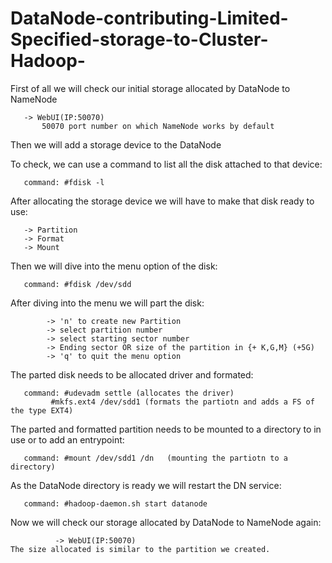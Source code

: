 # DataNode-contributing-Limited-Specified-storage-to-Cluster-Hadoop-

First of all we will check our initial storage allocated by DataNode to NameNode

       
       -> WebUI(IP:50070)
           50070 port number on which NameNode works by default
           







Then we will add a storage device to the DataNode





To check, we can use a command to list all the disk attached to that device:

       command: #fdisk -l
  





After allocating the storage device we will have to make that disk ready to use:
      
      
      
      
       -> Partition
       -> Format
       -> Mount
       







Then we will dive into the menu option of the disk:



       command: #fdisk /dev/sdd
    
    
    
    




After diving into the menu we will part the disk:
            
            
            -> 'n' to create new Partition
            -> select partition number
            -> select starting sector number
            -> Ending sector OR size of the partition in {+ K,G,M} (+5G)
            -> 'q' to quit the menu option








The parted disk needs to be allocated driver and formated:



       command: #udevadm settle (allocates the driver)
             #mkfs.ext4 /dev/sdd1 (formats the partiotn and adds a FS of the type EXT4)
             
             
             






The parted and formatted partition needs to be mounted to a directory to in use or to add an entrypoint:





       command: #mount /dev/sdd1 /dn   (mounting the partiotn to a directory)
        
        
        
        






As the DataNode directory is ready we will restart the DN service:



       command: #hadoop-daemon.sh start datanode









Now we will check our storage allocated by DataNode to NameNode again:



              -> WebUI(IP:50070)
    The size allocated is similar to the partition we created. 




    
 
 
